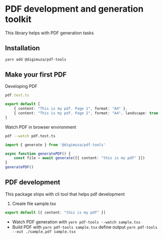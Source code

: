 
# PDF development and generation toolkit

This library helps with PDF generation tasks

## Installation

```bash
yarn add @digimuza/pdf-tools
```

## Make your first PDF

Developing PDF

```typescript
pdf.test.ts

export default [
    { content: "This is my pdf. Page 1", format: "A4" },
    { content: "This is my pdf. Page 2", format: "A4", landscape: true }
]
```

Watch PDF in browser environment

```bash
pdf --watch pdf.test.ts
```

```typescript
import { generate } from '@digimuza/pdf-tools'

async function generatePDF() {
    const file = await generate([{ content: "this is my pdf" }])
}
generatePDF()

```


## PDF development

This package ships with cli tool that helps pdf development


1. Create file sample.tsx

```ts
export default [{ content: "this is my pdf" }]
```

* Watch PDF generation with `yarn pdf-tools --watch sample.tsx`
* Build PDF with `yarn pdf-tools sample.tsx` define output `yarn pdf-tools --out ./sample.pdf sample.tsx`